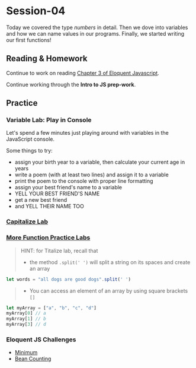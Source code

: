 # Session-04

Today we covered the type *numbers* in detail. Then we dove into variables and how we can name values in our programs. Finally, we started writing our first functions!

## Reading & Homework

Continue to work on reading [Chapter 3 of Eloquent Javascript](https://eloquentjavascript.net/03_functions.html).

Continue working through the **Intro to JS prep-work**.

## Practice

### Variable Lab: Play in Console

Let's spend a few minutes just playing around with variables in the JavaScript console.

Some things to try:

- assign your birth year to a variable, then calculate your current age in years
- write a poem (with at least two lines) and assign it to a variable
- print the poem to the console with proper line formatting
- assign your best friend's name to a variable
- YELL YOUR BEST FRIEND'S NAME
- get a new best friend
- and YELL THEIR NAME TOO

### [Capitalize Lab](https://github.com/BurlingtonCodeAcademy/jsah-june-2021-notes/blob/main/week-2/session-4/labs/capitalize.md)

### [More Function Practice Labs](https://github.com/BurlingtonCodeAcademy/jsah-june-2021-notes/blob/main/week-2/session-4/labs/more_function_practice.md)

>HINT: for Titalize lab, recall that
>
> - the method `.split(' ')` will split a string on its spaces and create an array
>
```js
let words = "all dogs are good dogs".split(' ')
```
>
> - You can access an element of an array by using square brackets `[]`
>
```js
let myArray = ["a", "b", "c", "d"]
myArray[0] // a
myArray[1] // b
myArray[3] // d
```

### Eloquent JS Challenges

- [Minimum](https://eloquentjavascript.net/03_functions.html#i_XTmO7z7MPq)
- [Bean Counting](https://eloquentjavascript.net/03_functions.html#i_3rsiDgC2do)
